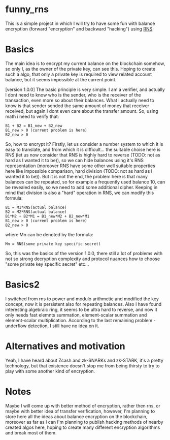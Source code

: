 # funny_rns
This is a simple project in which I will try to have some fun with balance encryption (forward "encryption" and backward "hacking") using [RNS](https://en.wikipedia.org/wiki/Residue_number_system).

# Basics
The main idea is to encrypt my current balance on the blockchain somehow, so only I, as the owner of the private key, can see this.
Hoping to create such a algo, that only a private key is required to view related account balance, but it seems impossible at the current point.

[version 1.0.0]
The basic principle is very simple. I am a verifier, and actually I dont need to know who is the sender, who is the receiver of the transaction, even more so about their balances. What I actually need to know is that sender sended the same amount of money that receiver received, but again I dont even care about the transfer amount.
So, using math i need to verify that:
```
B1 + B2 = B1_new + B2_new
B1_new > 0 (current problem is here)
B2_new > 0
```
So, how to encrypt it?
Firstly, let us consider a number system to which it is easy to translate, and from which it is difficult... the suitable choise here is RNS (let us now consider that RNS is highly hard to reverse (TODO: not as hard as I wanted it to be)), so we can hide balances using it's RNS representation (moreover RNS have some other well suitable properties here like impossible comparison, hard division (TODO: not as hard as I wanted it to be)).
But it is not the end, the problem here is that many balances can be repeated, so for example a frequently used balance 10, can be revealed easily, so we need to add some additional cipher. Keeping in mind that division is also a "hard" operation in RNS, we can modify this formula:
```
B1 = M1*RNS(actual balance)
B2 = M2*RNS(actual balance)
B1*M2 + B2*M1 = B1_new*M2 + B2_new*M1
B1_new > 0 (current problem is here)
B2_new > 0
```
where Mn can be denoted by the formula:
```
Mn = RNS(some private key specific secret)
```
So, this was the basics of the version 1.0.0, there still a lot of problems with not so strong decryption complexity and protocol nuances how to choose "some private key specific secret" etc...

# Basics2
I switched from rns to power and modulo arithmetic and modified the key concept, now it is persistent also for repeating balances. Also I have found interesting algebraic ring, it seems to be ultra hard to reverse, and now it only needs fast elemnts summation, element-scalar summation and element-scalar multiplication. According to the last remaining problem - underflow detection, I still have no idea on it.

# Alternatives and motivation
Yeah, I have heard about Zcash and zk-SNARKs and zk-STARK, it's a pretty technology, but that existence doesn't stop me from being thirsty to try to play with some another kind of encryption.

# Notes
Maybe I will come up with better method of encryption, rather then rns, or maybe with better idea of transfer verification, however, I'm planning to store here all the ideas about balance encryption on the blockchain, moreover as far as I can I'm planning to publish hacking methods of nearby created algos here, hoping to create many different encryption algorithms and break most of them.
